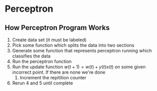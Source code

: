 # Perceptron

## How Perceptron Program Works

1. Create data set (it must be labeled)
2. Pick some function which splits the data into two sections
3. Generate some function that represents perceptron running which classifies the data
4. Run the perceptron function
5. Run the update function $w(t+1)=w(t)+y(t)x(t)$ on some given incorrect point. If there are none we're done
   1. Increment the repitition counter
6. Rerun 4 and 5 until complete
